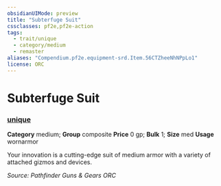 ```yaml
---
obsidianUIMode: preview
title: "Subterfuge Suit"
cssclasses: pf2e,pf2e-action
tags:
  - trait/unique
  - category/medium
  - remaster
aliases: "Compendium.pf2e.equipment-srd.Item.56CTZheeNhNPpLo1"
license: ORC
---
```

# Subterfuge Suit

### [unique](unique "Unique Rarity Trait")

**Category** medium; **Group** composite
**Price** 0 gp; 
**Bulk** 1; **Size** med
**Usage** wornarmor

Your innovation is a cutting-edge suit of medium armor with a variety of attached gizmos and devices.

*Source: Pathfinder Guns & Gears*
*ORC*